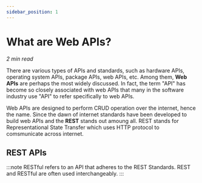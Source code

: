 ```yaml
---
sidebar_position: 1
---
```


# What are Web APIs?
_2 min read_

There are various types of APIs and standards, such as hardware APIs, operating system APIs, package APIs,  web APIs, etc. Among them, **Web APIs** are perhaps the most widely discussed. In fact, the term "API" has become so closely associated with web APIs that many in the software industry use "API" to refer specifically to web APIs.

Web APIs are designed to perform CRUD operation over the internet, hence the name. Since the dawn of internet standards have been developed to build web APIs and the **REST** stands out amoung all. REST stands for Representational State Transfer which uses HTTP protocol to comsmunicate across internet.

## REST APIs

:::note
RESTful refers to an API that adheres to the REST Standards. REST and RESTful are often used interchangeably.
:::